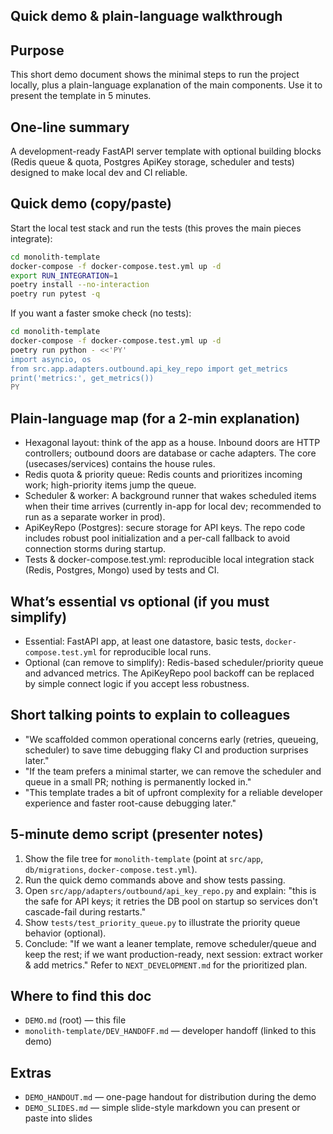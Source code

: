 ## Quick demo & plain-language walkthrough

Purpose
-------
This short demo document shows the minimal steps to run the project locally, plus a plain-language explanation of the main components. Use it to present the template in 5 minutes.

One-line summary
----------------
A development-ready FastAPI server template with optional building blocks (Redis queue & quota, Postgres ApiKey storage, scheduler and tests) designed to make local dev and CI reliable.

Quick demo (copy/paste)
----------------------
Start the local test stack and run the tests (this proves the main pieces integrate):

```bash
cd monolith-template
docker-compose -f docker-compose.test.yml up -d
export RUN_INTEGRATION=1
poetry install --no-interaction
poetry run pytest -q
```

If you want a faster smoke check (no tests):

```bash
cd monolith-template
docker-compose -f docker-compose.test.yml up -d
poetry run python - <<'PY'
import asyncio, os
from src.app.adapters.outbound.api_key_repo import get_metrics
print('metrics:', get_metrics())
PY
```

Plain-language map (for a 2-min explanation)
-------------------------------------------
- Hexagonal layout: think of the app as a house. Inbound doors are HTTP controllers; outbound doors are database or cache adapters. The core (usecases/services) contains the house rules.
- Redis quota & priority queue: Redis counts and prioritizes incoming work; high-priority items jump the queue.
- Scheduler & worker: A background runner that wakes scheduled items when their time arrives (currently in-app for local dev; recommended to run as a separate worker in prod).
- ApiKeyRepo (Postgres): secure storage for API keys. The repo code includes robust pool initialization and a per-call fallback to avoid connection storms during startup.
- Tests & docker-compose.test.yml: reproducible local integration stack (Redis, Postgres, Mongo) used by tests and CI.

What’s essential vs optional (if you must simplify)
--------------------------------------------------
- Essential: FastAPI app, at least one datastore, basic tests, `docker-compose.test.yml` for reproducible local runs.
- Optional (can remove to simplify): Redis-based scheduler/priority queue and advanced metrics. The ApiKeyRepo pool backoff can be replaced by simple connect logic if you accept less robustness.

Short talking points to explain to colleagues
-------------------------------------------
- "We scaffolded common operational concerns early (retries, queueing, scheduler) to save time debugging flaky CI and production surprises later." 
- "If the team prefers a minimal starter, we can remove the scheduler and queue in a small PR; nothing is permanently locked in." 
- "This template trades a bit of upfront complexity for a reliable developer experience and faster root-cause debugging later."

5-minute demo script (presenter notes)
------------------------------------
1. Show the file tree for `monolith-template` (point at `src/app`, `db/migrations`, `docker-compose.test.yml`).
2. Run the quick demo commands above and show tests passing.
3. Open `src/app/adapters/outbound/api_key_repo.py` and explain: "this is the safe for API keys; it retries the DB pool on startup so services don't cascade-fail during restarts." 
4. Show `tests/test_priority_queue.py` to illustrate the priority queue behavior (optional).
5. Conclude: "If we want a leaner template, remove scheduler/queue and keep the rest; if we want production-ready, next session: extract worker & add metrics." Refer to `NEXT_DEVELOPMENT.md` for the prioritized plan.

Where to find this doc
----------------------
- `DEMO.md` (root) — this file
- `monolith-template/DEV_HANDOFF.md` — developer handoff (linked to this demo)

Extras
------
- `DEMO_HANDOUT.md` — one-page handout for distribution during the demo
- `DEMO_SLIDES.md` — simple slide-style markdown you can present or paste into slides
